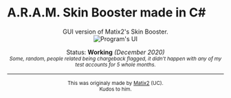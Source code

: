# A.R.A.M. Skin Booster made in C#
<p align= "center">
GUI version of Matix2's Skin Booster.<br>
<img src="https://media.discordapp.net/attachments/649055574587342869/789500472193056787/unknown.png" alt="Program's UI">
</p>
<p align= "center">
  Status: <b>Working</b> <i>(December 2020)</i><br>
  <sub><i>Some, random, people related being chargeback flagged, it didn't happen with any of my test accounts for 5 whole months.</i></sub><br>
</p>

---
<p align= "center">
<sup>This was originaly made by <a href="https://github.com/matix2/aram-skin-booster">Matix2</a> (UC).<br> 
  Kudos to him.</sup>
</p>

